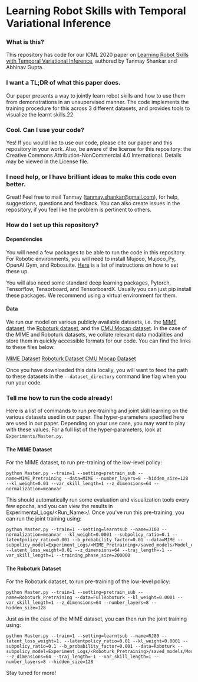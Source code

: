 # Learning Robot Skills with Temporal Variational Inference

### What is this? ###

This repository has code for our ICML 2020 paper on [Learning Robot Skills with Temporal Variational Inference](https://proceedings.icml.cc/static/paper_files/icml/2020/2847-Paper.pdf), authored by Tanmay Shankar and Abhinav Gupta.

### I want a TL;DR of what this paper does. ###

Our paper presents a way to jointly learn robot skills and how to use them from demonstrations in an unsupervised manner. 
The code implements the training procedure for this across 3 different datasets, and provides tools to visualize the learnt skills.22

### Cool. Can I use your code? ###

Yes! If you would like to use our code, please cite our paper and this repository in your work.
Also, be aware of the license for this repository: the Creative Commons Attribution-NonCommercial 4.0 International. Details may be viewed in the License file. 

### I need help, or I have brilliant ideas to make this code even better. ###

Great! Feel free to mail Tanmay (tanmay.shankar@gmail.com), for help, suggestions, questions and feedback. You can also create issues in the repository, if you feel like the problem is pertinent to others. 

### How do I set up this repository? ###

#### Dependencies ####
You will need a few packages to be able to run the code in this repository.
For Robotic environments, you will need to install Mujoco, Mujoco_Py, OpenAI Gym, and Robosuite. [Here](https://docs.google.com/document/d/1V6BJf4R-2TXKO_IEOII5rLJbGj0jrJPptjtBCfczPk8/edit?usp=sharing) is a list of instructions on how to set these up. 

You will also need some standard deep learning packages, Pytorch, Tensorflow, Tensorboard, and TensorboardX. Usually you can just pip install these packages. We recommend using a virtual environment for them. 

#### Data ####
We run our model on various publicly available datasets, i.e. the [MIME dataset](https://sites.google.com/view/mimedataset), the [Roboturk dataset](https://sites.google.com/view/mimedataset), and the [CMU Mocap dataset](http://mocap.cs.cmu.edu/). In the case of the MIME and Roboturk datasets, we collate relevant data modalities and store them in quickly accessible formats for our code. You can find the links to these files below.

[MIME Dataset]()
[Roboturk Dataset]()
[CMU Mocap Dataset]()

Once you have downloaded this data locally, you will want to feed the path to these datasets in the `--dataset_directory` command line flag when you run your code.

### Tell me how to run the code already! ###

Here is a list of commands to run pre-training and joint skill learning on the various datasets used in our paper. The hyper-parameters specified here are used in our paper. Depending on your use case, you may want to play with these values. For a full list of the hyper-parameters, look at `Experiments/Master.py`. 

#### The MIME Dataset ####
For the MIME dataset, to run pre-training of the low-level policy: 

```
python Master.py --train=1 --setting=pretrain_sub --name=MIME_Pretraining --data=MIME --number_layers=8 --hidden_size=128 --kl_weight=0.01 --var_skill_length=1 --z_dimensions=64 --normalization=meanvar
```
  
This should automatically run some evaluation and visualization tools every few epochs, and you can view the results in Experimental_Logs/<Run_Name>/. 
Once you've run this pre-training, you can run the joint training using: 

```
python Master.py --train=1 --setting=learntsub --name=J100 --normalization=meanvar --kl_weight=0.0001 --subpolicy_ratio=0.1 --latentpolicy_ratio=0.001 --b_probability_factor=0.01 --data=MIME --subpolicy_model=Experiment_Logs/<MIME_Pretraining>/saved_models/Model_epoch480 --latent_loss_weight=0.01 --z_dimensions=64 --traj_length=-1 --var_skill_length=1 --training_phase_size=200000  
```

#### The Roboturk Dataset ####
For the Roboturk dataset, to run pre-training of the low-level policy: 

```
python Master.py --train=1 --setting=pretrain_sub --name=Roboturk_Pretraining --data=FullRoboturk --kl_weight=0.0001 --var_skill_length=1 --z_dimensions=64 --number_layers=8 --hidden_size=128
```

Just as in the case of the MIME dataset, you can then run the joint training using: 

```
python Master.py --train=1 --setting=learntsub --name=RJ80 --latent_loss_weight=1. --latentpolicy_ratio=0.01 --kl_weight=0.0001 --subpolicy_ratio=0.1 --b_probability_factor=0.001 --data=Roboturk --subpolicy_model=Experiment_Logs/<Roboturk_Pretraining>/saved_models/Model_epoch20 --z_dimensions=64 --traj_length=-1 --var_skill_length=1 --number_layers=8 --hidden_size=128
```
Stay tuned for more! 
